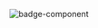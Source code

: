 ![badge-component](https://github.com/user-attachments/assets/11f02cb3-c146-4a68-93db-9552bd2f7f01)
